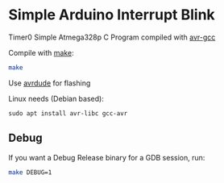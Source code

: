 # Simple Arduino Interrupt Blink

Timer0 Simple Atmega328p C Program compiled with [avr-gcc](https://gcc.gnu.org/wiki/avr-gcc)

Compile with [make](https://www.gnu.org/software/make/):

```bash
make
```

Use [avrdude](https://www.nongnu.org/avrdude/) for flashing

Linux needs (Debian based): 

```
sudo apt install avr-libc gcc-avr
```

## Debug

If you want a Debug Release binary for a GDB session, run:

```bash
make DEBUG=1
```